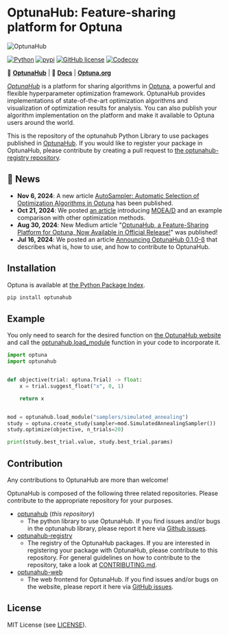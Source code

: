 OptunaHub: Feature-sharing platform for Optuna
==================

![OptunaHub](https://github.com/user-attachments/assets/ee24b6eb-a431-4e02-ae52-c2538ffe01ee)

[![Python](https://img.shields.io/badge/python-3.8%20%7C%203.9%20%7C%203.10%20%7C%203.11%20%7C%203.12-blue)](https://www.python.org)
[![pypi](https://img.shields.io/pypi/v/optunahub.svg)](https://pypi.python.org/pypi/optunahub)
[![GitHub license](https://img.shields.io/badge/license-MIT-blue.svg)](https://github.com/optuna/optunahub)
[![Codecov](https://codecov.io/gh/optuna/optunahub/branch/main/graph/badge.svg)](https://codecov.io/gh/optuna/optunahub)


:link: [**OptunaHub**](https://hub.optuna.org/)
| :page_with_curl: [**Docs**](https://optuna.github.io/optunahub/)
| [**Optuna.org**](https://optuna.org/)

[*OptunaHub*](https://hub.optuna.org/) is a platform for sharing algorithms in [Optuna](https://optuna.org/), a powerful and flexible hyperparameter optimization framework. OptunaHub provides implementations of state-of-the-art optimization algorithms and visualization of optimization results for analysis. You can also publish your algorithm implementation on the platform and make it available to Optuna users around the world.


This is the repository of the optunahub Python Library to use packages published in [OptunaHub](https://hub.optuna.org/). If you would like to register your package in OptunaHub, please contribute by creating a pull request to [the optunahub-registry repository](https://github.com/optuna/optunahub-registry).

## :loudspeaker: News

* **Nov 6, 2024**: A new article [AutoSampler: Automatic Selection of Optimization Algorithms in Optuna](https://medium.com/optuna/autosampler-automatic-selection-of-optimization-algorithms-in-optuna-1443875fd8f9) has been published.
* **Oct 21, 2024**: We posted [an article](https://medium.com/optuna/an-introduction-to-moea-d-and-examples-of-multi-objective-optimization-comparisons-8630565a4e89) introducing [MOEA/D](https://hub.optuna.org/samplers/moead/) and an example comparison with other optimization methods.
* **Aug 30, 2024**: New Medium article "[OptunaHub, a Feature-Sharing Platform for Optuna, Now Available in Official Release!](https://medium.com/optuna/optunahub-a-feature-sharing-platform-for-optuna-now-available-in-official-release-4b99efe9934d)" was published!
* **Jul 16, 2024**: We posted an article [Announcing OptunaHub 0.1.0-β](https://medium.com/optuna/announcing-optunahub-0-1-0-%CE%B2-69b35bb3e95e) that describes what is, how to use, and how to contribute to OptunaHub.

## Installation

Optuna is available at [the Python Package Index](https://pypi.org/project/optunahub/).

```sh
pip install optunahub
```

## Example

You only need to search for the desired function on [the OptunaHub website](https://hub.optuna.org/) and call the [optunahub.load_module](https://optuna.github.io/optunahub/) function in your code to incorporate it.

```python
import optuna
import optunahub


def objective(trial: optuna.Trial) -> float:
    x = trial.suggest_float("x", 0, 1)

    return x


mod = optunahub.load_module("samplers/simulated_annealing")
study = optuna.create_study(sampler=mod.SimulatedAnnealingSampler())
study.optimize(objective, n_trials=20)

print(study.best_trial.value, study.best_trial.params)
```

## Contribution

Any contributions to OptunaHub are more than welcome!

OptunaHub is composed of the following three related repositories. Please contribute to the appropriate repository for your purposes.
- [optunahub](https://github.com/optuna/optunahub) (*this repository*)
    - The python library to use OptunaHub. If you find issues and/or bugs in the optunahub library, please report it here via [Github issues](https://github.com/optuna/optunahub/issues).
- [optunahub-registry](https://github.com/optuna/optunahub-registry/)
    - The registry of the OptunaHub packages. If you are interested in registering your package with OptunaHub, please contribute to this repository. For general guidelines on how to contribute to the repository, take a look at [CONTRIBUTING.md](https://github.com/optuna/optunahub-registry/blob/main/CONTRIBUTING.md).
- [optunahub-web](https://github.com/optuna/optunahub-web/)
    - The web frontend for OptunaHub. If you find issues and/or bugs on the website, please report it here via [GitHub issues](https://github.com/optuna/optunahub-web/issues).

## License

MIT License (see [LICENSE](https://github.com/optuna/optunahub/blob/main/LICENSE)).
